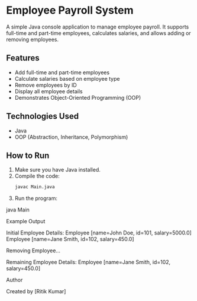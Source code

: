 # Employee Payroll System

A simple Java console application to manage employee payroll. It supports full-time and part-time employees, calculates salaries, and allows adding or removing employees.

## Features

- Add full-time and part-time employees
- Calculate salaries based on employee type
- Remove employees by ID
- Display all employee details
- Demonstrates Object-Oriented Programming (OOP)

## Technologies Used

- Java
- OOP (Abstraction, Inheritance, Polymorphism)

## How to Run

1. Make sure you have Java installed.
2. Compile the code:
   ```bash
   javac Main.java

3. Run the program:

java Main



Example Output

Initial Employee Details:
Employee [name=John Doe, id=101, salary=5000.0]
Employee [name=Jane Smith, id=102, salary=450.0]

Removing Employee...

Remaining Employee Details:
Employee [name=Jane Smith, id=102, salary=450.0]

Author

Created by [Ritik Kumar]
